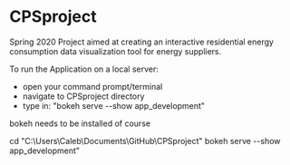 # CPSproject

Spring 2020 Project aimed at creating an interactive residential energy consumption data visualization tool for energy suppliers.



To run the Application on a local server:
- open your command prompt/terminal
- navigate to CPSproject directory
- type in: "bokeh serve --show app_development"

bokeh needs to be installed of course


cd "C:\Users\Caleb\Documents\GitHub\CPSproject"
bokeh serve --show app_development"
